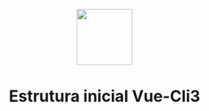 <p align="center">
    <a href="https://www.huddlebrasil.com" target="_blank">
        <img width="100"src="https://www.huddlebrasil.com/images/logo/huddle-logo-chumbo.png">
    </a>
</p>

<h1 align="center">
    <strong>Estrutura inicial Vue-Cli3</strong>
</h1>